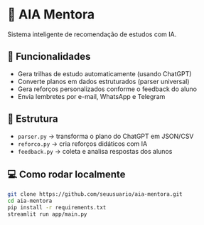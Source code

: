 # 🤖 AIA Mentora

Sistema inteligente de recomendação de estudos com IA.

## 🚀 Funcionalidades
- Gera trilhas de estudo automaticamente (usando ChatGPT)
- Converte planos em dados estruturados (parser universal)
- Gera reforços personalizados conforme o feedback do aluno
- Envia lembretes por e-mail, WhatsApp e Telegram

## 🧩 Estrutura
- `parser.py` → transforma o plano do ChatGPT em JSON/CSV
- `reforco.py` → cria reforços didáticos com IA
- `feedback.py` → coleta e analisa respostas dos alunos

## 💻 Como rodar localmente
```bash
git clone https://github.com/seuusuario/aia-mentora.git
cd aia-mentora
pip install -r requirements.txt
streamlit run app/main.py
